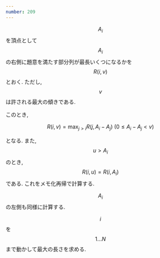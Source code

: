 ```yaml
---
number: 209
---
```

$$ A_i $$ を頂点として $$ A_i $$ の右側に題意を満たす部分列が最長いくつになるかを $$ R(i, v) $$ とおく. ただし, $$ v $$ は許される最大の傾きである.

このとき,

$$
R(i, v) = \max_{j \gt i} R(j, A_i - A_j) \ (0 \leq A_i - A_j \lt v)
$$

となる. また, $$ u \gt A_i $$ のとき, $$ R(i, u) = R(i, A_i) $$ である. これをメモ化再帰で計算する.

$$ A_i $$ の左側も同様に計算する.

$$ i $$ を $$ 1 \dots N $$ まで動かして最大の長さを求める.
